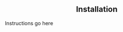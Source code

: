 <h2 align="center">Installation</h2>
<!--  TODO: review and adopt the content -->

Instructions go here